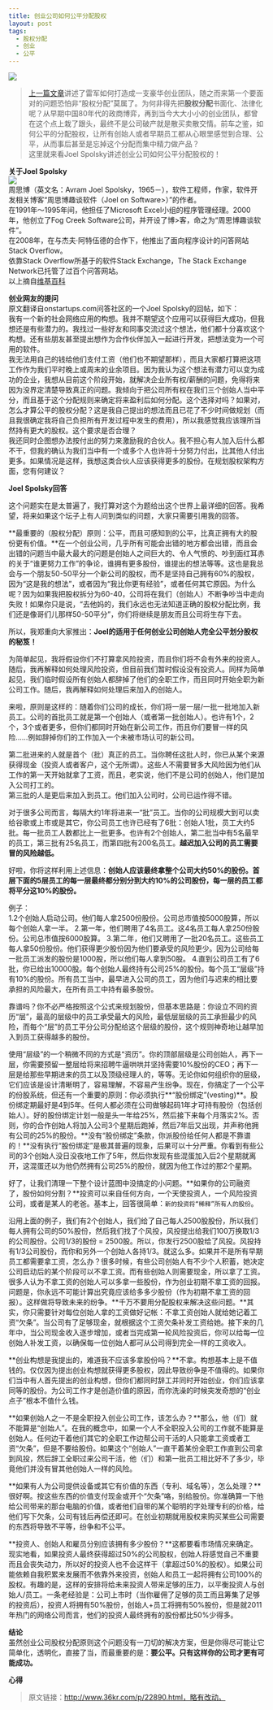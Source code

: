 ```yaml
---
title: 创业公司如何公平分配股权
layout: post
tags:
  - 股权分配 
  - 创业 
  - 公平
---
```


![](/media/images/201401/equity_distribution.jpg)
>  [上一篇文章](/2014/01/07/xiaomi-team.html)讲述了雷军如何打造成一支豪华创业团队，随之而来第一个要面对的问题恐怕非“股权分配”莫属了。为何非得先把**股权分配**书面化、法律化呢？从早期中国80年代的政商博弈，再到当今大大小小的创业团队，都曾在这个点上栽了跟头，最终不是公司破产就是散买卖散交情。前车之鉴，如何公平的分配股权，让所有创始人或者早期员工都从心眼里感觉到合理、公平，从而事后甚至是忘掉这个分配而集中精力做产品？     
>  这里就来看Joel Spolsky讲述创业公司如何公平分配股权的！  




**关于Joel Spolsky**  
![](/media/images/201401/Joel_Spolsky.jpg)  
周思博（英文名：Avram Joel Spolsky，1965－），软件工程师，作家，软件开发相关博客“周思博趣谈软件（Joel on Software>）”的作者。  
在1991年～1995年间，他担任了Microsoft Excel小组的程序管理经理。2000年，他创立了Fog Creek Software公司，并开设了博>客，命之为“周思博趣谈软件”。  
在2008年，在与杰夫·阿特伍德的合作下，他推出了面向程序设计的问答网站Stack Overflow。  
依靠Stack Overflow所基于的软件Stack Exchange，The Stack Exchange Network已托管了过百个问答网站。  
以上摘自[维基百科](http://zh.wikipedia.org/wiki/%E5%91%A8%E6%80%9D%E5%8D%9A)  

**创业网友的提问**  
原文翻译自onstartups.com问答社区的一个Joel Spolsky的回帖，如下：  
我有一个新的社会网络应用的构想。我并不期望这个应用可以获得巨大成功，但我想还是有些潜力的。我找过一些好友和同事交流过这个想法，他们都十分喜欢这个构想。还有些朋友甚至提出想作为合作伙伴加入一起进行开发，把想法变为一个可用的软件。  
我无法用自己的钱给他们支付工资（他们也不期望那样），而且大家都打算把这项工作作为我们平时晚上或周末的业余项目。因为我认为这个想法有潜力可以变为成功的企业，我想从目前这个阶段开始，就解决企业所有权/薪酬的问题，免得将来因为没界定清楚导致真正的问题。我倾向于把公司所有权在我们三个创始人当中平分，而且基于这个分配规则来确定将来盈利后如何分配。这个选择对吗？如果对，怎么才算公平的股权分配？这是我自己提出的想法而且已花了不少时间做规划（而且我很确定我将自己负担所有开发过程中发生的费用），所以我感觉我应该理所当然持有更大的股权。这个要求是否合理？  
我还同时企图想办法按付出的努力来激励我的合伙人。我不担心有人加入后什么都不干，但我的确认为我们当中有一个或多个人也许将十分努力付出，比其他人付出更多。如果情况是这样，我想这类合伙人应该获得更多的股份。在规划股权架构方面，您有何建议？  

**Joel Spolsky回答**

这个问题实在是太普遍了，我打算对这个为题给出这个世界上最详细的回答。我希望，将来如果这个坛子上有人问到类似的问题，大家只需要引用我的回答。  

**最重要的（股权分配）原则：公平，而且可感知到的公平，比真正拥有大的股份更有价值。**在一个创业公司，几乎所有可能会出错的地方都会出错，而且会出错的问题当中最大最大的问题是创始人之间巨大的、令人气愤的、吵到面红耳赤的关于“谁更努力工作”的争论，谁拥有更多股份，谁提出的想法等等。这也是我总会与一个朋友50-50平分一个新公司的股权，而不是坚持自己拥有60%的股权，因为“这是我的想法”，或者因为“我比你更有经验”，或者任何其它原因。为什么呢？因为如果我把股权拆分为60-40，公司将在我们（创始人）不断争吵当中走向失败！如果你只是说，“去他妈的，我们永远也无法知道正确的股权分配比例，我们还是像哥们儿那样50-50平分”，你们将继续是朋友而且公司将生存下去。  

所以，我郑重向大家推出：**Joel的适用于任何创业公司创始人完全公平划分股权的秘笈！**    

为简单起见，我将假设你们不打算拿风险投资，而且你们将不会有外来的投资人。随后，我再解释如何处理风险投资，但目前我们暂时假设没有投资人。同样为简单起见，我们临时假设所有创始人都辞掉了他们的全职工作，而且同时开始全职为新公司工作。随后，我再解释如何处理后来加入的创始人。  

来啦，原则是这样的：随着你们公司的成长，你们将一层一层/一批一批地加入新员工。公司的首批员工就是第一个创始人（或者第一批创始人）。也许有1个，2个，3个或者更多，但你们都同时开始在新公司工作，而且你们要冒一样的风险……例如辞掉你们的工作加入一个未被市场认可的新公司。  

第二批进来的人就是首个（批）真正的员工。当你聘任这批人时，你已从某个来源获得现金（投资人或者客户，这个无所谓）。这些人不需要冒多大风险因为他们从工作的第一天开始就拿了工资，而且，老实说，他们不是公司的创始人，他们是加入公司打工的。  
第三批的人是更后来加入到员工。他们加入公司时，公司已运作得不错。  

对于很多公司而言，每隔大约1年将进来一“批”员工。当你的公司规模大到可以卖给谷歌或上市或是其它，你公司员工也许已经有了6批：创始人1批，员工大约5批。每一批员工人数都比上一批更多。也许有2个创始人，第二批当中有5名最早的员工，第三批有25名员工，而第四批有200名员工。**越迟加入公司的员工需要冒的风险越低。**  

好啦，你将这样利用上述信息：**创始人应该最终拿整个公司大约50%的股份。首层下面的5层员工的每一层最终都分别分到大约10%的公司股份，每一层的员工都将平分这10%的股份。**  

例子：  
1.2个创始人启动公司。他们每人拿2500份股份。公司总市值按5000股算，所以每个创始人拿一半。
2.第一年，他们聘用了4名员工。这4名员工每人拿250份股份。公司总市值按6000股算。
3.第二年，他们又聘用了一批20名员工。这些员工每人拿50份股份。他们获得更少股份因为他们要承受的风险更少。因为公司给每一批员工派发的股份是1000股，所以他们每人拿到50股。
4.直到公司员工有了6批，你已给出10000股。每个创始人最终持有公司25%的股份。每个员工“层级”持有10%的股份。所有员工当中，最早进入公司的员工，因为他们与迟来的相比要承担的风险最大，在所有员工中持有最多股份。

靠谱吗？你不必严格按照这个公式来规划股份，但基本思路是：你设立不同的资历“层”，最高的层级中的员工承受最大的风险，最低层层级的员工承担最少的风险，而每个“层”的员工平分公司分配给这个层级的股份，这个规则神奇地让越早加入到员工获得越多的股份。  

使用“层级”的一个稍微不同的方式是“资历”。你的顶部层级是公司创始人，再下一层，你需要预留一整层给将来招聘牛逼哄哄并坚持需要10%股份的CEO；再下一层是给那些早期进来的员工以及顶级经理人的，等等。无论你如何组织你的层级，它们应该是设计清晰明了，容易理解，不容易产生纷争。现在，你搞定了一个公平的份股系统，但还有一个重要的原则：你必须执行**“股份绑定”(vesting)**。股份绑定期最好是4到5年。任何人都必须在公司做够起码1年才可持有股份（包括创始人）。好的股份绑定计划一般是头一年给25%，然后接下来每个月落实2%。否则，你的合作创始人将加入公司3个星期后跑掉，然后7年后又出现，并声称他拥有公司的25%的股份。**没有“股份绑定”条款，你派股份给任何人都是不靠谱的！**没有执行“股份绑定”是极其普遍的现象，后果可以十分严重。你看到有些公司的3个创始人没日没夜地工作了5年，然后你发现有些混蛋加入后2个星期就离开，这混蛋还以为他仍然拥有公司25%的股份，就因为他工作过的那2个星期。  

好了，让我们清理一下整个设计蓝图中没搞定的小问题。**如果你的公司融资了，股份如何分割？**投资可以来自任何方向，一个天使投资人，一个风险投资公司，或者是某人的老爸。基本上，回答很简单：`新的投资将“稀释”所有人的股份`。  

沿用上面的例子，我们有2个创始人，我们给了自己每人2500股股份，所以我们每人拥有公司的50%股份，然后我们找了个风投，风投提出给我们100万换取1/3的公司股份。公司1/3的股份 = 2500股。所以，你发行2500股给了风投。风投持有1/3公司股份，而你和另外一个创始人各持1/3。就这么多。如果并不是所有早期员工都需要拿工资，怎么办？很多时候，有些公司创始人有不少个人积蓄，她决定公司启动后的某个阶段可以不拿工资。而有些创始人则需要现金，所以拿了工资。很多人认为不拿工资的创始人可以多拿一些股份，作为创业初期不拿工资的回报。问题是，你永远不可能计算出究竟应该给多多少股份（作为初期不拿工资的回报）。这样做将导致未来的纷争。**千万不要用分配股权来解决这些问题。**其实，你只需要针对每位创始人拿的工资做好记帐：不拿工资创始人就给她记着工资“欠条”。当公司有了足够现金，就根据这个工资欠条补发工资给她。接下来的几年中，当公司现金收入逐步增加，或者当完成第一轮风险投资后，你可以给每一位创始人补发工资，以确保每一位创始人都可从公司得到完全一样的工资收入。  

**创业构想是我提出的，难道我不应该多拿股份吗？**不拿。构想基本上是不值钱的。仅仅因为提出创业构想就获得更多股权，因此导致纷争是不值得的。如果你们当中有人首先提出的创业构想，但你们都同时辞工并同时开始创业，你们应该拿同等的股份。为公司工作才是创造价值的原因，而你洗澡的时候突发奇想的“创业点子”根本不值什么钱。  

**如果创始人之一不是全职投入创业公司工作，该怎么办？**那么，他（们）就不能算是“创始人”。在我的概念中，如果一个人不全职投入公司的工作就不能算是创始人。任何边干着他们其它的全职工作边帮公司干活的人只能拿工资或者工资“欠条”，但是不要给股份。如果这个“创始人”一直干着某份全职工作直到公司拿到风投，然后辞工全职过来公司干活，他（们）和第一批员工相比好不了多少，毕竟他们并没有冒其他创始人一样的风险。  

**如果有人为公司提供设备或其它有价值的东西（专利、域名等），怎么处理？**很好啊。按这些东西的价值支付现金或开个“欠条”咯，别给股份。你准确算一下他给公司带来的那台电脑的价值，或者他们自带的某个聪明的字处理专利的价格，给他们写下欠条，公司有钱后再偿还即可。在创业初期就用股权来购买某些公司需要的东西将导致不平等，纷争和不公平。  

**投资人、创始人和雇员分别应该拥有多少股份？**这都要看市场情况来确定。现实地看，如果投资人最终获得超过50%的公司股权，创始人将感觉自己不重要而且会丧失动力，所以好的投资人也不会这样干（拿超过50%的股权）。如果公司能依赖自我积累来发展而不依靠外来投资，创始人和员工一起将拥有公司100%的股权。有趣的是，这样的安排将给未来投资人带来足够的压力，以平衡投资人与创始人/员工。一条老经验是：公司上市时（当你雇佣了足够的员工而且筹集了足够的投资后），投资人将拥有50%股份，创始人+员工将拥有50%股份，但是就2011年热门的网络公司而言，他们的投资人最终拥有的股份都比50%少得多。  

**结论**  
虽然创业公司股权分配原则这个问题没有一刀切的解决方案，但是你得尽可能让它简单化，透明化，直接了当，而最重要的是：**要公平。只有这样你的公司才更有可能成功。**  

**心得**  


> 原文链接：http://www.36kr.com/p/22890.html，略有改动。
